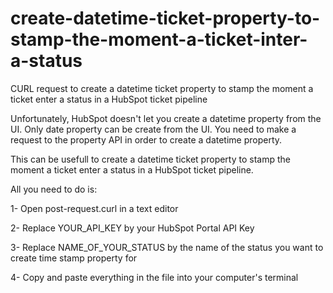 # create-datetime-ticket-property-to-stamp-the-moment-a-ticket-inter-a-status
CURL request to create a datetime ticket property to stamp the moment a ticket enter a status in a HubSpot ticket pipeline


Unfortunately, HubSpot doesn't let you create a datetime property from the UI. Only date property can be create from the UI. You need to make a request to the property API in order to create a datetime property.

This can be usefull to create a datetime ticket property to stamp the moment a ticket enter a status in a HubSpot ticket pipeline.

All you need to do is:

1- Open post-request.curl in a text editor

2- Replace YOUR_API_KEY by your HubSpot Portal API Key

3- Replace NAME_OF_YOUR_STATUS by the name of the status you want to create time stamp property for

4- Copy and paste everything in the file into your computer's terminal

